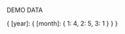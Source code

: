 DEMO DATA

{
    [year]: {
        [month]: {
            1: 4,
            2: 5,
            3: 1
        }
    }
}